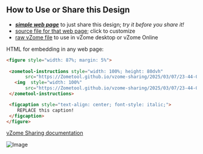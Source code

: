 
## How to Use or Share this Design

 - [***simple web page***](<https://Zometool.github.io/vzome-sharing/2025/03/07/23-44-04-651Z-PRJ-BUK-Buckyball/>) to just share this design; *try it before you share it!*
 - [source file for that web page](<https://github.com/Zometool/vzome-sharing/edit/main/2025/03/07/23-44-04-651Z-PRJ-BUK-Buckyball/index.md>); click to customize
 - [raw vZome file](<https://raw.githubusercontent.com/Zometool/vzome-sharing/main/2025/03/07/23-44-04-651Z-PRJ-BUK-Buckyball/PRJ-BUK-Buckyball.vZome>) to use in vZome desktop or vZome Online
 
 HTML for embedding in any web page:
 ```html
<figure style="width: 87%; margin: 5%">
  
  <zometool-instructions style="width: 100%; height: 80dvh"
        src="https://Zometool.github.io/vzome-sharing/2025/03/07/23-44-04-651Z-PRJ-BUK-Buckyball/PRJ-BUK-Buckyball.vZome" >
    <img  style="width: 100%"
        src="https://Zometool.github.io/vzome-sharing/2025/03/07/23-44-04-651Z-PRJ-BUK-Buckyball/PRJ-BUK-Buckyball.png" >
  </zometool-instructions>

  <figcaption style="text-align: center; font-style: italic;">
     REPLACE this caption!
  </figcaption>
</figure>

 ```

[vZome Sharing documentation](https://vzome.github.io/vzome/sharing.html#how-it-works)

![Image](<PRJ-BUK-Buckyball.png>)

